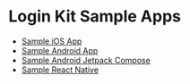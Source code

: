 # Login Kit Sample Apps

- [Sample iOS App](ios)
- [Sample Android App](android)
- [Sample Android Jetpack Compose](androidcompose)
- [Sample React Native](react-native)
